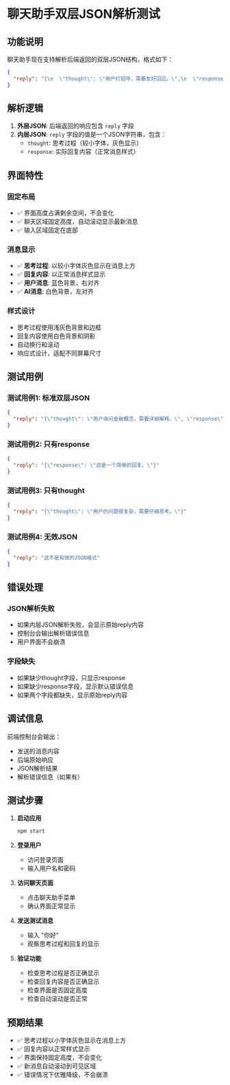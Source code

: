 # 聊天助手双层JSON解析测试

## 功能说明

聊天助手现在支持解析后端返回的双层JSON结构，格式如下：

```json
{
  "reply": "{\n  \"thought\": \"用户打招呼，需要友好回应。\",\n  \"response\": \"你好！我是FinBot，你的财务助手。有什么可以帮助你的吗？\"\n}"
}
```

## 解析逻辑

1. **外层JSON**: 后端返回的响应包含 `reply` 字段
2. **内层JSON**: `reply` 字段的值是一个JSON字符串，包含：
   - `thought`: 思考过程（较小字体，灰色显示）
   - `response`: 实际回复内容（正常消息样式）

## 界面特性

### 固定布局
- ✅ 界面高度占满剩余空间，不会变化
- ✅ 聊天区域固定高度，自动滚动显示最新消息
- ✅ 输入区域固定在底部

### 消息显示
- ✅ **思考过程**: 以较小字体灰色显示在消息上方
- ✅ **回复内容**: 以正常消息样式显示
- ✅ **用户消息**: 蓝色背景，右对齐
- ✅ **AI消息**: 白色背景，左对齐

### 样式设计
- 思考过程使用浅灰色背景和边框
- 回复内容使用白色背景和阴影
- 自动换行和滚动
- 响应式设计，适配不同屏幕尺寸

## 测试用例

### 测试用例1: 标准双层JSON
```json
{
  "reply": "{\"thought\": \"用户询问金融概念，需要详细解释。\", \"response\": \"金融风险管理是指识别、评估和控制金融活动中可能出现的各种风险的过程。\"}"
}
```

### 测试用例2: 只有response
```json
{
  "reply": "{\"response\": \"这是一个简单的回复。\"}"
}
```

### 测试用例3: 只有thought
```json
{
  "reply": "{\"thought\": \"用户的问题很复杂，需要仔细思考。\"}"
}
```

### 测试用例4: 无效JSON
```json
{
  "reply": "这不是有效的JSON格式"
}
```

## 错误处理

### JSON解析失败
- 如果内层JSON解析失败，会显示原始reply内容
- 控制台会输出解析错误信息
- 用户界面不会崩溃

### 字段缺失
- 如果缺少thought字段，只显示response
- 如果缺少response字段，显示默认错误信息
- 如果两个字段都缺失，显示原始reply内容

## 调试信息

前端控制台会输出：
- 发送的消息内容
- 后端原始响应
- JSON解析结果
- 解析错误信息（如果有）

## 测试步骤

1. **启动应用**
   ```bash
   npm start
   ```

2. **登录用户**
   - 访问登录页面
   - 输入用户名和密码

3. **访问聊天页面**
   - 点击聊天助手菜单
   - 确认界面正常显示

4. **发送测试消息**
   - 输入 "你好"
   - 观察思考过程和回复的显示

5. **验证功能**
   - 检查思考过程是否正确显示
   - 检查回复内容是否正确显示
   - 检查界面是否固定高度
   - 检查自动滚动是否正常

## 预期结果

- ✅ 思考过程以小字体灰色显示在消息上方
- ✅ 回复内容以正常样式显示
- ✅ 界面保持固定高度，不会变化
- ✅ 新消息自动滚动到可见区域
- ✅ 错误情况下优雅降级，不会崩溃 